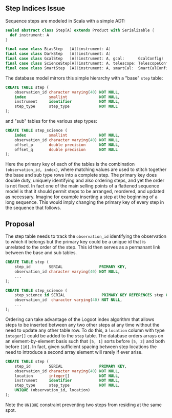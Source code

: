 ## Step Indices Issue

Sequence steps are modeled in Scala with a simple ADT:

````scala
sealed abstract class Step[A] extends Product with Serializable {
  def instrument: A
}

final case class BiasStep   [A](instrument: A)                             extends Step[A]
final case class DarkStep   [A](instrument: A)                             extends Step[A]
final case class GcalStep   [A](instrument: A, gcal:      GcalConfig)      extends Step[A]
final case class ScienceStep[A](instrument: A, telescope: TelescopeConfig) extends Step[A]
final case class SmartStep  [A](instrument: A, smartCal:  SmartCalConfig)  extends Step[A]
````

The database model mirrors this simple hierarchy with a "base" `step` table:

````sql
CREATE TABLE step (
    observation_id character varying(40) NOT NULL,
    index          smallint              NOT NULL,
    instrument     identifier            NOT NULL,
    step_type      step_type             NOT NULL
);
````

and "sub" tables for the various step types:

````sql
CREATE TABLE step_science (
    index          smallint              NOT NULL,
    observation_id character varying(40) NOT NULL,
    offset_p       double precision      NOT NULL,
    offset_q       double precision      NOT NULL
);
````

Here the primary key of each of the tables is the combination `(observation_id, index)`,
where matching values are used to stitch together the base and sub type rows into a
complete step.  The primary key does double duty, uniquely identifying and also ordering
steps, and yet the order is not fixed.  In fact one of the main selling points of a
flattened sequence model is that it should permit steps to be arranged, reordered, and
updated as necessary.  Imagine for example inserting a step at the beginning of a long
sequence.  This would imply changing the primary key of every step in the sequence that
follows.


## Proposal

The step table needs to track the `observation_id` identifying the observation to which
it belongs but the primary key could be a unique id that is unrelated to the order of
the step. This id then serves as a permanant link between the base and sub tables.

````sql
CREATE TABLE step (
    step_id        SERIAL                PRIMARY KEY,
    observation_id character varying(40) NOT NULL,
    ...
);

CREATE TABLE step_science (
    step_science id SERIAL                PRIMARY KEY REFERENCES step ON DELETE CASADE,
    observation_id  character varying(40) NOT NULL,
    ...
);
```` 

Ordering can take advantage of the Logoot index algorithm that allows steps to
be inserted between any two other steps at any time without the need to update
any other table row.  To do this, a `location` column with type `integer[]` could
be added to the `step` table.  The database orders arrays on an element-by-element
basis such that `[5, 1]` sorts before `[5, 2]` and both before `[10]`.  In fact,
given sufficient spacing between step locations the need to introduce a second
array element will rarely if ever arise.


````sql
CREATE TABLE step (
    step_id        SERIAL                PRIMARY KEY,
    observation_id character varying(40) NOT NULL,
    location       integer[]             NOT NULL,
    instrument     identifier            NOT NULL,
    step_type      step_type             NOT NULL, 
    UNIQUE (observation_id, location)
);
````

Note the `UNIQUE` constraint preventing two steps from residing at the same spot.

